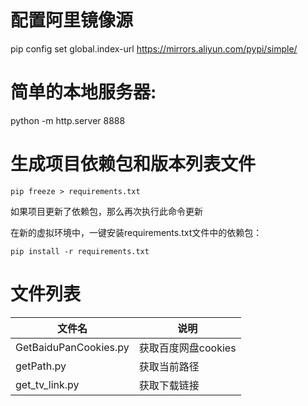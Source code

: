 # 配置阿里镜像源
pip config set global.index-url https://mirrors.aliyun.com/pypi/simple/

# 简单的本地服务器:
python -m http.server 8888

# 生成项目依赖包和版本列表文件

```pip freeze > requirements.txt```  

如果项目更新了依赖包，那么再次执行此命令更新

在新的虚拟环境中，一键安装requirements.txt文件中的依赖包：

`pip install -r requirements.txt`

# 文件列表

|文件名  |说明   |
|---------|---------|
|GetBaiduPanCookies.py  | 获取百度网盘cookies         |
|getPath.py         |获取当前路径       |
|get_tv_link.py     |获取下载链接  |
